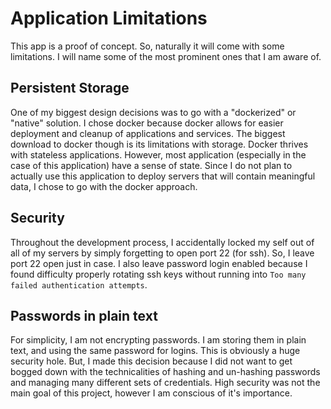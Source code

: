 # Application Limitations
This app is a proof of concept. So, naturally it will come with some limitations.
I will name some of the most prominent ones that I am aware of.

## Persistent Storage
One of my biggest design decisions was to go with a "dockerized" or "native" solution. I chose docker because docker allows for easier deployment and cleanup of applications and services. The biggest download to docker though is its limitations with storage. Docker thrives with stateless applications. However, most application (especially in the case of this application) have a sense of state. Since I do not plan to actually use this application to deploy servers that will contain meaningful data, I chose to go with the docker approach.

## Security
Throughout the development process, I accidentally locked my self out of all of my servers by simply forgetting to open port 22 (for ssh). So, I leave port 22 open just in case. I also leave password login enabled because I found difficulty properly rotating ssh keys without running into `Too many failed authentication attempts`.

## Passwords in plain text
For simplicity, I am not encrypting passwords. I am storing them in plain text, and using the same password for logins. This is obviously a huge security hole. But, I made this decision because I did not want to get bogged down with the technicalities of hashing and un-hashing passwords and managing many different sets of credentials. High security was not the main goal of this project, however I am conscious of it's importance.
